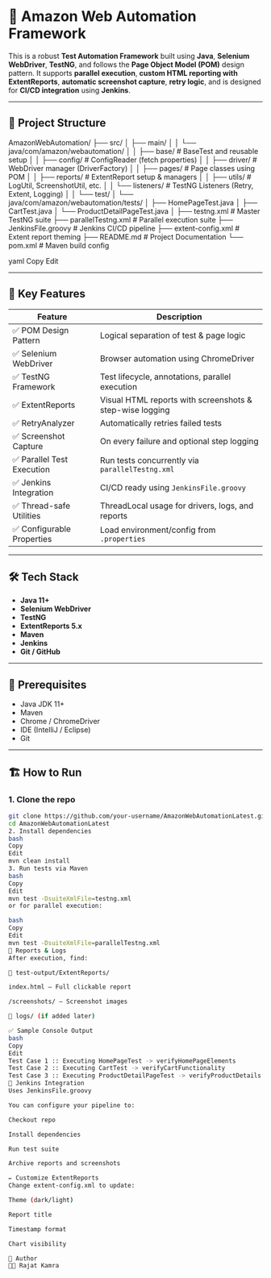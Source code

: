 # 🧪 Amazon Web Automation Framework

This is a robust **Test Automation Framework** built using **Java**, **Selenium WebDriver**, **TestNG**, and follows the **Page Object Model (POM)** design pattern. It supports **parallel execution**, **custom HTML reporting with ExtentReports**, **automatic screenshot capture**, **retry logic**, and is designed for **CI/CD integration** using **Jenkins**.

---

## 📁 Project Structure

AmazonWebAutomation/
├── src/
│ ├── main/
│ │ └── java/com/amazon/webautomation/
│ │ ├── base/ # BaseTest and reusable setup
│ │ ├── config/ # ConfigReader (fetch properties)
│ │ ├── driver/ # WebDriver manager (DriverFactory)
│ │ ├── pages/ # Page classes using POM
│ │ ├── reports/ # ExtentReport setup & managers
│ │ ├── utils/ # LogUtil, ScreenshotUtil, etc.
│ │ └── listeners/ # TestNG Listeners (Retry, Extent, Logging)
│
│ └── test/
│ └── java/com/amazon/webautomation/tests/
│ ├── HomePageTest.java
│ ├── CartTest.java
│ └── ProductDetailPageTest.java
│
├── testng.xml # Master TestNG suite
├── parallelTestng.xml # Parallel execution suite
├── JenkinsFile.groovy # Jenkins CI/CD pipeline
├── extent-config.xml # Extent report theming
├── README.md # Project Documentation
└── pom.xml # Maven build config

yaml
Copy
Edit

---

## 🚀 Key Features

| Feature                     | Description                                                                 |
|----------------------------|-----------------------------------------------------------------------------|
| ✅ POM Design Pattern       | Logical separation of test & page logic                                     |
| ✅ Selenium WebDriver       | Browser automation using ChromeDriver                                       |
| ✅ TestNG Framework         | Test lifecycle, annotations, parallel execution                             |
| ✅ ExtentReports            | Visual HTML reports with screenshots & step-wise logging                    |
| ✅ RetryAnalyzer            | Automatically retries failed tests                                          |
| ✅ Screenshot Capture       | On every failure and optional step logging                                  |
| ✅ Parallel Test Execution  | Run tests concurrently via `parallelTestng.xml`                             |
| ✅ Jenkins Integration      | CI/CD ready using `JenkinsFile.groovy`                                      |
| ✅ Thread-safe Utilities    | ThreadLocal usage for drivers, logs, and reports                            |
| ✅ Configurable Properties  | Load environment/config from `.properties`                                 |

---

## 🛠️ Tech Stack

- **Java 11+**
- **Selenium WebDriver**
- **TestNG**
- **ExtentReports 5.x**
- **Maven**
- **Jenkins**
- **Git / GitHub**

---

## 🔧 Prerequisites

- Java JDK 11+
- Maven
- Chrome / ChromeDriver
- IDE (IntelliJ / Eclipse)
- Git

---

## 🏗️ How to Run

### 1. Clone the repo

```bash
git clone https://github.com/your-username/AmazonWebAutomationLatest.git
cd AmazonWebAutomationLatest
2. Install dependencies
bash
Copy
Edit
mvn clean install
3. Run tests via Maven
bash
Copy
Edit
mvn test -DsuiteXmlFile=testng.xml
or for parallel execution:

bash
Copy
Edit
mvn test -DsuiteXmlFile=parallelTestng.xml
📸 Reports & Logs
After execution, find:

📁 test-output/ExtentReports/

index.html – Full clickable report

/screenshots/ – Screenshot images

📁 logs/ (if added later)

✅ Sample Console Output
bash
Copy
Edit
Test Case 1 :: Executing HomePageTest -> verifyHomePageElements
Test Case 2 :: Executing CartTest -> verifyCartFunctionality
Test Case 3 :: Executing ProductDetailPageTest -> verifyProductDetails
🧪 Jenkins Integration
Uses JenkinsFile.groovy

You can configure your pipeline to:

Checkout repo

Install dependencies

Run test suite

Archive reports and screenshots

✏️ Customize ExtentReports
Change extent-config.xml to update:

Theme (dark/light)

Report title

Timestamp format

Chart visibility

🧠 Author
👨‍💻 Rajat Kamra
